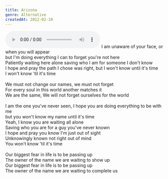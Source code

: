 ```yaml
---
title: Arizona
genre: Alternative
createdAt: 2012-02-10
---
```

<audio controls class="mb-6">
  <source src="/songs/Arizona.mp3" type="audio/mpeg">
</audio>
I am unaware of your face, or when you will appear<br>
but I'm doing everything I can to forget you're not here<br>
Patiently waiting here alone saving who I am for someone I don't know<br>
I hope and pray the path I chose was right, but I won't know until it's time<br>
I won't know 'til it's time<br>
<br>
We must not change our names, we must not forget<br>
For every soul in this world another matches it<br>
We are the same, We will not forget ourselves for the world<br>
<br>
I am the one you've never seen, I hope you are doing everything to be with me<br>
but you won't know my name until it's time<br>
Yeah, I know you are waiting all alone<br>
Saving who you are for a guy you've never known<br>
I hope and pray you know I'm just out of sight<br>
Unknowingly known not right out of mind<br>
You won't know 'til it's time<br>
<br>
Our biggest fear in life is to be passing up<br>
The owner of the name we are waiting to show up<br>
Our biggest fear in life is to be passing up<br>
The owner of the name we are waiting to complete us
